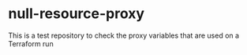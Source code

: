# null-resource-proxy
This is a test repository to check the proxy variables that are used on a Terraform run
